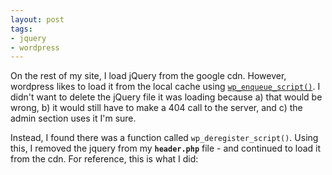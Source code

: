 ```yaml
---
layout: post
tags:
- jquery
- wordpress
---
```

On the rest of my site, I load jQuery from the google cdn.  However, wordpress likes to load it from the local cache using [`wp_enqueue_script()`](http://codex.wordpress.org/Function_Reference/wp_enqueue_script).  I didn't want to delete the jQuery file it was loading because a) that would be wrong, b) it would still have to make a 404 call to the server, and c) the admin section uses it I'm sure.

Instead, I found there was a function called `wp_deregister_script()`.  Using this, I removed the jquery from my **`header.php`** file - and continued to load it from the cdn.  For reference, this is what I did:

